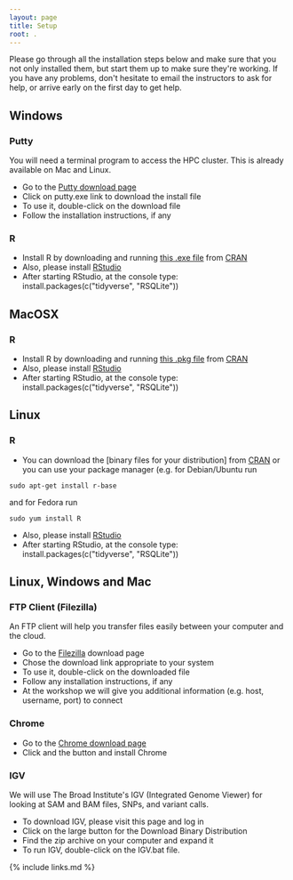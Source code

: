 ```yaml
---
layout: page
title: Setup
root: .
---
```


Please go through all the installation steps below and make sure that
you not only installed them, but start them up to make sure they're working.
If you have any problems, don't hesitate to email the instructors to
ask for help, or arrive early on the first day to
get help.

## Windows
### Putty
You will need a terminal program to access the HPC cluster. This is already available on Mac and Linux.
- Go to the [Putty download page](http://www.chiark.greenend.org.uk/~sgtatham/putty/download.html)
- Click on putty.exe link to download the install file
- To use it, double-click on the download file
- Follow the installation instructions, if any 

### R
 - Install R by downloading and running [this .exe file](http://cran.r-project.org/bin/windows/base/release.htm) from [CRAN](http://cran.r-project.org/index.html)
 - Also, please install [RStudio](http://www.rstudio.com/ide/download/desktop)
 - After starting RStudio, at the console type: install.packages(c("tidyverse", "RSQLite"))

## MacOSX
### R
 - Install R by downloading and running [this .pkg file](http://cran.r-project.org/bin/macosx/R-latest.pkg) from [CRAN](http://cran.r-project.org/index.html)
 - Also, please install [RStudio](http://www.rstudio.com/ide/download/desktop)
 - After starting RStudio, at the console type: install.packages(c("tidyverse", "RSQLite"))

## Linux
### R
 - You can download the [binary files for your distribution] from [CRAN](http://cran.r-project.org/index.html) or you can use your package manager (e.g. for Debian/Ubuntu run 
 ```
 sudo apt-get install r-base
 ```
 and for Fedora run
 ```
 sudo yum install R
 ```
 - Also, please install [RStudio](http://www.rstudio.com/ide/download/desktop)
 - After starting RStudio, at the console type: install.packages(c("tidyverse", "RSQLite"))
 
 
## Linux, Windows and Mac 

### FTP Client (Filezilla)
An FTP client will help you transfer files easily between your computer and the cloud.

- Go to the [Filezilla](https://filezilla-project.org/download.php?show_all=1) download page
- Chose the download link appropriate to your system
- To use it, double-click on the downloaded file
- Follow any installation instructions, if any
- At the workshop we will give you additional information (e.g. host, username, port) to connect

### Chrome
- Go to the [Chrome download page](https://www.google.com/chrome/browser/desktop/index.html)
- Click and the button and install Chrome
<!-- 
### Dendroscope
- Download Dendroscope 3 [here](http://ab.inf.uni-tuebingen.de/data/software/dendroscope3/download/welcome.html).
- Chose the download link appropriate to your system
- To use it, double-click on the downloaded file
- Follow any installation instructions, if any
-->
### IGV
We will use The Broad Institute's IGV (Integrated Genome Viewer) for looking at SAM and BAM files, SNPs, and variant calls.
 - To download IGV, please visit this page and log in
 - Click on the large button for the Download Binary Distribution
 - Find the zip archive on your computer and expand it
 - To run IGV, double-click on the IGV.bat file. 




{% include links.md %}
